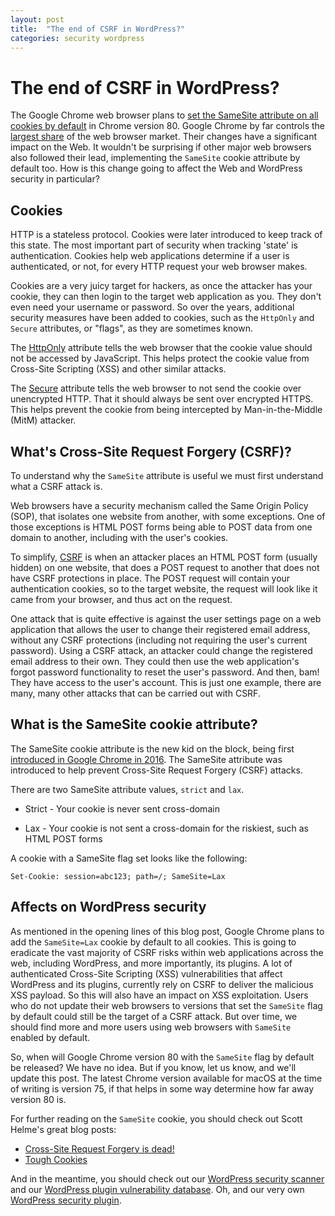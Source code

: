 ```yaml
---
layout: post
title:  "The end of CSRF in WordPress?"
categories: security wordpress
---
```


# The end of CSRF in WordPress?

The Google Chrome web browser plans to [set the SameSite attribute on all cookies by default](https://groups.google.com/a/chromium.org/forum/#!msg/blink-dev/AknSSyQTGYs/D5Y3BauOBAAJ) in Chrome version 80. Google Chrome by far controls the [largest share](https://netmarketshare.com/browser-market-share.asp?options=%7B%22filter%22%3A%7B%22%24and%22%3A%5B%7B%22deviceType%22%3A%7B%22%24in%22%3A%5B%22Desktop%2Flaptop%22%5D%7D%7D%5D%7D%2C%22dateLabel%22%3A%22Trend%22%2C%22attributes%22%3A%22share%22%2C%22group%22%3A%22browser%22%2C%22sort%22%3A%7B%22share%22%3A-1%7D%2C%22id%22%3A%22browsersDesktop%22%2C%22dateInterval%22%3A%22Monthly%22%2C%22dateStart%22%3A%222018-07%22%2C%22dateEnd%22%3A%222019-06%22%2C%22segments%22%3A%22-1000%22%7D) of the web browser market. Their changes have a significant impact on the Web. It wouldn't be surprising if other major web browsers also followed their lead, implementing the `SameSite` cookie attribute by default too. How is this change going to affect the Web and WordPress security in particular?

## Cookies

HTTP is a stateless protocol. Cookies were later introduced to keep track of this state. The most important part of security when tracking 'state' is authentication. Cookies help web applications determine if a user is authenticated, or not, for every HTTP request your web browser makes.

Cookies are a very juicy target for hackers, as once the attacker has your cookie, they can then login to the target web application as you. They don't even need your username or password. So over the years, additional security measures have been added to cookies, such as the `HttpOnly` and `Secure` attributes, or "flags", as they are sometimes known.

The [HttpOnly](https://www.owasp.org/index.php/HttpOnly) attribute tells the web browser that the cookie value should not be accessed by JavaScript. This helps protect the cookie value from Cross-Site Scripting (XSS) and other similar attacks.

The [Secure](https://www.owasp.org/index.php/SecureFlag) attribute tells the web browser to not send the cookie over unencrypted HTTP. That it should always be sent over encrypted HTTPS. This helps prevent the cookie from being intercepted by Man-in-the-Middle (MitM) attacker.

## What's Cross-Site Request Forgery (CSRF)?

To understand why the `SameSite` attribute is useful we must first understand what a CSRF attack is.

Web browsers have a security mechanism called the Same Origin Policy (SOP), that isolates one website from another, with some exceptions. One of those exceptions is HTML POST forms being able to POST data from one domain to another, including with the user's cookies.

To simplify, [CSRF](https://portswigger.net/web-security/csrf) is when an attacker places an HTML POST form (usually hidden) on one website, that does a POST request to another that does not have CSRF protections in place. The POST request will contain your authentication cookies, so to the target website, the request will look like it came from your browser, and thus act on the request.

One attack that is quite effective is against the user settings page on a web application that allows the user to change their registered email address, without any CSRF protections (including not requiring the user's current password). Using a CSRF attack, an attacker could change the registered email address to their own. They could then use the web application's forgot password functionality to reset the user's password. And then, bam! They have access to the user's account. This is just one example, there are many, many other attacks that can be carried out with CSRF.

## What is the SameSite cookie attribute?

The SameSite cookie attribute is the new kid on the block, being first [introduced in Google Chrome in 2016](https://caniuse.com/#feat=same-site-cookie-attribute). The SameSite attribute was introduced to help prevent Cross-Site Request Forgery (CSRF) attacks.

There are two SameSite attribute values, `strict` and `lax`.

- Strict - Your cookie is never sent cross-domain

- Lax - Your cookie is not sent a cross-domain for the riskiest, such as HTML POST forms

A cookie with a SameSite flag set looks like the following:

```
Set-Cookie: session=abc123; path=/; SameSite=Lax
```

## Affects on WordPress security

As mentioned in the opening lines of this blog post, Google Chrome plans to add the `SameSite=Lax` cookie by default to all cookies. This is going to eradicate the vast majority of CSRF risks within web applications across the web, including WordPress, and more importantly, its plugins. A lot of authenticated Cross-Site Scripting (XSS) vulnerabilities that affect WordPress and its plugins, currently rely on CSRF to deliver the malicious XSS payload. So this will also have an impact on XSS exploitation. Users who do not update their web browsers to versions that set the `SameSite` flag by default could still be the target of a CSRF attack. But over time, we should find more and more users using web browsers with `SameSite` enabled by default.

So, when will Google Chrome version 80 with the `SameSite` flag by default be released? We have no idea. But if you know, let us know, and we'll update this post. The latest Chrome version available for macOS at the time of writing is version 75, if that helps in some way determine how far away version 80 is.

For further reading on the `SameSite` cookie, you should check out Scott Helme's great blog posts:

- [Cross-Site Request Forgery is dead!](https://scotthelme.co.uk/csrf-is-dead/)
- [Tough Cookies](https://scotthelme.co.uk/tough-cookies/)

And in the meantime, you should check out our [WordPress security scanner](https://wpscan.io/) and our [WordPress plugin vulnerability database](https://wpvulndb.com/). Oh, and our very own [WordPress security plugin](https://wordpress.org/plugins/wpscan/).

